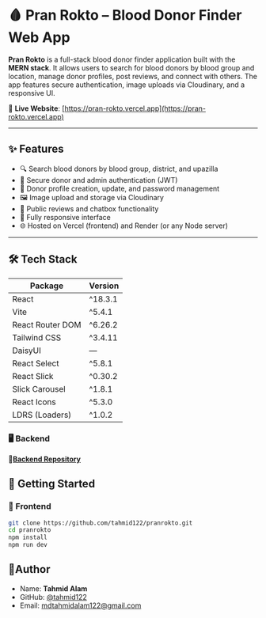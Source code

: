 # 🩸 Pran Rokto – Blood Donor Finder Web App

**Pran Rokto** is a full-stack blood donor finder application built with the **MERN stack**. It allows users to search for blood donors by blood group and location, manage donor profiles, post reviews, and connect with others. The app features secure authentication, image uploads via Cloudinary, and a responsive UI.

🔗 **Live Website**: [https://pran-rokto.vercel.app](https://pran-rokto.vercel.app)

---

## ✨ Features

- 🔍 Search blood donors by blood group, district, and upazilla
- 🔐 Secure donor and admin authentication (JWT)
- 🧾 Donor profile creation, update, and password management
- 🖼️ Image upload and storage via Cloudinary
- 💬 Public reviews and chatbox functionality
- 📱 Fully responsive interface
- 🌐 Hosted on Vercel (frontend) and Render (or any Node server)

---

## 🛠️ Tech Stack

| Package                 | Version    |
|-------------------------|------------|
| React                  | ^18.3.1    |
| Vite                   | ^5.4.1     |
| React Router DOM       | ^6.26.2    |
| Tailwind CSS           | ^3.4.11    |
| DaisyUI                | —          |
| React Select           | ^5.8.1     |
| React Slick            | ^0.30.2    |
| Slick Carousel         | ^1.8.1     |
| React Icons            | ^5.3.0     |
| LDRS (Loaders)         | ^1.0.2     |

### 🖥️ Backend
🔗[**Backend Repository**](https://github.com/tahmid122/pranRokto-API)

## 🚀 Getting Started

### 🔹 Frontend

```bash
git clone https://github.com/tahmid122/pranrokto.git
cd pranrokto
npm install
npm run dev
```

## 📝Author

- Name: **Tahmid Alam**
- GitHub: [@tahmid122](www.github.com/tahmid122)
- Email: <mdtahmidalam122@gmail.com>
